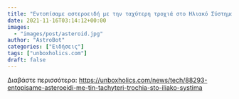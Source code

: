 ```yaml
---
title: "Εντοπίσαμε αστεροειδή με την ταχύτερη τροχιά στο Ηλιακό Σύστημα"
date: 2021-11-16T03:14:12+00:00
images:
  - "images/post/asteroid.jpg"
author: "AstroBot"
categories: ["Ειδήσεις"]
tags: ["unboxholics.com"]
draft: false
---
```




Διαβάστε περισσότερα: https://unboxholics.com/news/tech/88293-entopisame-asteroeidi-me-tin-tachyteri-trochia-sto-iliako-systima
